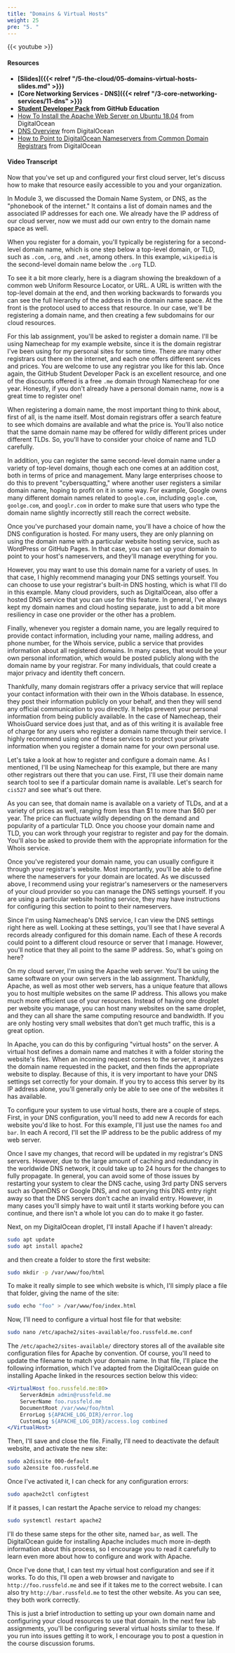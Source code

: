 ```yaml
---
title: "Domains & Virtual Hosts"
weight: 25
pre: "5. "
---
```


{{< youtube  >}}

#### Resources

* **[Slides]({{< relref "/5-the-cloud/05-domains-virtual-hosts-slides.md" >}})**
* **[Core Networking Services - DNS]({{< relref "/3-core-networking-services/11-dns" >}})**
* **[Student Developer Pack](https://education.github.com/pack) from GitHub Education**
* [How To Install the Apache Web Server on Ubuntu 18.04](https://www.digitalocean.com/community/tutorials/how-to-install-the-apache-web-server-on-ubuntu-18-04) from DigitalOcean
* [DNS Overview](https://www.digitalocean.com/docs/networking/dns/overview/) from DigitalOcean
* [How to Point to DigitalOcean Nameservers from Common Domain Registrars](https://www.digitalocean.com/community/tutorials/how-to-point-to-digitalocean-nameservers-from-common-domain-registrars#registrar-namecheap) from DigitalOcean

#### Video Transcript

Now that you've set up and configured your first cloud server, let's discuss how to make that resource easily accessible to you and your organization.

In Module 3, we discussed the Domain Name System, or DNS, as the "phonebook of the internet." It contains a list of domain names and the associated IP addresses for each one. We already have the IP address of our cloud server, now we must add our own entry to the domain name space as well.

When you register for a domain, you'll typically be registering for a second-level domain name, which is one step below a top-level domain, or TLD, such as `.com`, `.org`, and `.net`, among others. In this example, `wikipedia` is the second-level domain name below the `.org` TLD.

To see it a bit more clearly, here is a diagram showing the breakdown of a common web Uniform Resource Locator, or URL. A URL is written with the top-level domain at the end, and then working backwards to forwards you can see the full hierarchy of the address in the domain name space. At the front is the protocol used to access that resource. In our case, we'll be registering a domain name, and then creating a few subdomains for our cloud resources.

For this lab assignment, you'll be asked to register a domain name. I'll be using Namecheap for my example website, since it is the domain registrar I've been using for my personal sites for some time. There are many other registrars out there on the internet, and each one offers different services and prices. You are welcome to use any registrar you like for this lab. Once again, the GitHub Student Developer Pack is an excellent resource, and one of the discounts offered is a free `.me` domain through Namecheap for one year. Honestly, if you don't already have a personal domain name, now is a great time to register one!

When registering a domain name, the most important thing to think about, first of all, is the name itself. Most domain registrars offer a search feature to see which domains are available and what the price is. You'll also notice that the same domain name may be offered for wildly different prices under different TLDs. So, you'll have to consider your choice of name and TLD carefully.

In addition, you can register the same second-level domain name under a variety of top-level domains, though each one comes at an addition cost, both in terms of price and management. Many large enterprises choose to do this to prevent "cybersquatting," where another user registers a similar domain name, hoping to profit on it in some way. For example, Google owns many different domain names related to `google.com`, including `gogle.com`, `goolge.com`, and `googlr.com` in order to make sure that users who type the domain name slightly incorrectly still reach the correct website.

Once you've purchased your domain name, you'll have a choice of how the DNS configuration is hosted. For many users, they are only planning on using the domain name with a particular website hosting service, such as WordPress or GitHub Pages. In that case, you can set up your domain to point to your host's nameservers, and they'll manage everything for you.

However, you may want to use this domain name for a variety of uses. In that case, I highly recommend managing your DNS settings yourself. You can choose to use your registrar's built-in DNS hosting, which is what I'll do in this example. Many cloud providers, such as DigitalOcean, also offer a hosted DNS service that you can use for this feature. In general, I've always kept my domain names and cloud hosting separate, just to add a bit more resiliency in case one provider or the other has a problem.

Finally, whenever you register a domain name, you are legally required to provide contact information, including your name, mailing address, and phone number, for the Whois service, public a service that provides information about all registered domains. In many cases, that would be your own personal information, which would be posted publicly along with the domain name by your registrar. For many individuals, that could create a major privacy and identity theft concern.

Thankfully, many domain registrars offer a privacy service that will replace your contact information with their own in the Whois database. In essence, they post their information publicly on your behalf, and then they will send any official communication to you directly. It helps prevent your personal information from being publicly available. In the case of Namecheap, their WhoisGuard service does just that, and as of this writing it is available free of charge for any users who register a domain name through their service. I highly recommend using one of these services to protect your private information when you register a domain name for your own personal use.

Let's take a look at how to register and configure a domain name. As I mentioned, I'll be using Namecheap for this example, but there are many other registrars out there that you can use. First, I'll use their domain name search tool to see if a particular domain name is available. Let's search for `cis527` and see what's out there.

As you can see, that domain name is available on a variety of TLDs, and at a variety of prices as well, ranging from less than $1 to more than $60 per year. The price can fluctuate wildly depending on the demand and popularity of a particular TLD. Once you choose your domain name and TLD, you can work through your registrar to register and pay for the domain. You'll also be asked to provide them with the appropriate information for the Whois service.

Once you've registered your domain name, you can usually configure it through your registrar's website. Most importantly, you'll be able to define where the nameservers for your domain are located. As we discussed above, I recommend using your registrar's nameservers or the nameservers of your cloud provider so you can manage the DNS settings yourself. If you are using a particular website hosting service, they may have instructions for configuring this section to point to their nameservers.

Since I'm using Namecheap's DNS service, I can view the DNS settings right here as well. Looking at these settings, you'll see that I have several A records already configured for this domain name. Each of these A records could point to a different cloud resource or server that I manage. However, you'll notice that they all point to the same IP address. So, what's going on here?

On my cloud server, I'm using the Apache web server. You'll be using the same software on your own servers in the lab assignment. Thankfully, Apache, as well as most other web servers, has a unique feature that allows you to host multiple websites on the same IP address. This allows you make much more efficient use of your resources. Instead of having one droplet per website you manage, you can host many websites on the same droplet, and they can all share the same computing resource and bandwidth. If you are only hosting very small websites that don't get much traffic, this is a great option.

In Apache, you can do this by configuring "virtual hosts" on the server. A virtual host defines a domain name and matches it with a folder storing the website's files. When an incoming request comes to the server, it analyzes the domain name requested in the packet, and then finds the appropriate website to display. Because of this, it is very important to have your DNS settings set correctly for your domain. If you try to access this server by its IP address alone, you'll generally only be able to see one of the websites it has available.

To configure your system to use virtual hosts, there are a couple of steps. First, in your DNS configuration, you'll need to add new A records for each website you'd like to host. For this example, I'll just use the names `foo` and `bar`. In each A record, I'll set the IP address to be the public address of my web server.

Once I save my changes, that record will be updated in my registrar's DNS servers. However, due to the large amount of caching and redundancy in the worldwide DNS network, it could take up to 24 hours for the changes to fully propagate. In general, you can avoid some of those issues by restarting your system to clear the DNS cache, using 3rd party DNS servers such as OpenDNS or Google DNS, and not querying this DNS entry right away so that the DNS servers don't cache an invalid entry. However, in many cases you'll simply have to wait until it starts working before you can continue, and there isn't a whole lot you can do to make it go faster.

Next, on my DigitalOcean droplet, I'll install Apache if I haven't already:

```bash
sudo apt update
sudo apt install apache2
```

and then create a folder to store the first website:

```bash
sudo mkdir -p /var/www/foo/html
```

To make it really simple to see which website is which, I'll simply place a file that folder, giving the name of the site:

```bash
sudo echo "foo" > /var/www/foo/index.html
```

Now, I'll need to configure a virtual host file for that website:

```bash
sudo nano /etc/apache2/sites-available/foo.russfeld.me.conf
```

The `/etc/apache2/sites-available/` directory stores all of the available site configuration files for Apache by convention. Of course, you'll need to update the filename to match your domain name. In that file, I'll place the following information, which I've adapted from the DigitalOcean guide on installing Apache linked in the resources section below this video:

```apache
<VirtualHost foo.russfeld.me:80>
    ServerAdmin admin@russfeld.me
    ServerName foo.russfeld.me
    DocumentRoot /var/www/foo/html
    ErrorLog ${APACHE_LOG_DIR}/error.log
    CustomLog ${APACHE_LOG_DIR}/access.log combined
</VirtualHost>
```

Then, I'll save and close the file. Finally, I'll need to deactivate the default website, and activate the new site:

```bash
sudo a2dissite 000-default
sudo a2ensite foo.russfeld.me
```

Once I've activated it, I can check for any configuration errors:

```bash
sudo apache2ctl configtest
```

If it passes, I can restart the Apache service to reload my changes:

```bash
sudo systemctl restart apache2
```

I'll do these same steps for the other site, named `bar`, as well. The DigitalOcean guide for installing Apache includes much more in-depth information about this process, so I encourage you to read it carefully to learn even more about how to configure and work with Apache.

Once I've done that, I can test my virtual host configuration and see if it works. To do this, I'll open a web browser and navigate to `http://foo.russfeld.me` and see if it takes me to the correct website. I can also try `http://bar.russfeld.me` to test the other website. As you can see, they both work correctly.

This is just a brief introduction to setting up your own domain name and configuring your cloud resources to use that domain. In the next few lab assignments, you'll be configuring several virtual hosts similar to these. If you run into issues getting it to work, I encourage you to post a question in the course discussion forums.
